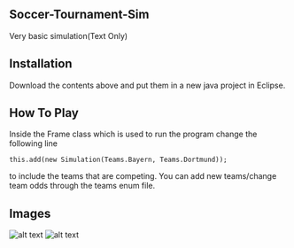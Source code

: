 ## Soccer-Tournament-Sim
Very basic simulation(Text Only)

## Installation
Download the contents above and put them in a new java project in Eclipse.

## How To Play
Inside the Frame class which is used to run the program change the following line
```
this.add(new Simulation(Teams.Bayern, Teams.Dortmund));
```
to include the teams that are competing. You can add new teams/change team odds through the teams enum file.

## Images
![alt text](https://user-images.githubusercontent.com/16503485/28979823-457f295a-7919-11e7-8489-1b7ae56631d3.png)
![alt text](https://user-images.githubusercontent.com/16503485/28979828-47cae67c-7919-11e7-8297-8e5a77d7cc6b.png)
